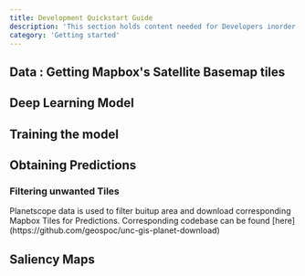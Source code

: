 ```yaml
---
title: Development Quickstart Guide
description: 'This section holds content needed for Developers inorder to contribute and/or use our work'
category: 'Getting started' 
---
```


## Data : Getting Mapbox's Satellite Basemap tiles

## Deep Learning Model 

## Training the model

## Obtaining Predictions

### Filtering unwanted Tiles 
<p>Planetscope data is used to filter buitup area and download corresponding Mapbox Tiles for Predictions. Corresponding codebase can be found [here] (https://github.com/geospoc/unc-gis-planet-download)</p>

## Saliency Maps



